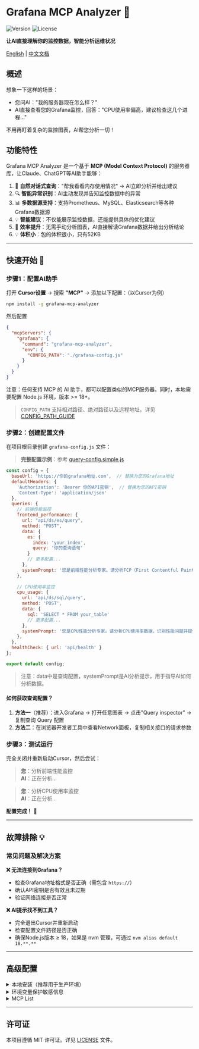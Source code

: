 # Grafana MCP Analyzer 🤖

![Version](https://img.shields.io/npm/v/grafana-mcp-analyzer) ![License](https://img.shields.io/npm/l/grafana-mcp-analyzer)

**让AI直接理解你的监控数据，智能分析运维状况**

[English](https://github.com/SailingCoder/grafana-mcp-analyzer/blob/main/README.md) | [中文文档](https://github.com/SailingCoder/grafana-mcp-analyzer/blob/main/README_EN.md)

## 概述

想象一下这样的场景：
- 您问AI："我的服务器现在怎么样？" 
- AI直接查看您的Grafana监控，回答："CPU使用率偏高，建议检查这几个进程..."

不用再盯着复杂的监控图表，AI帮您分析一切！

## 功能特性

Grafana MCP Analyzer 是一个基于 **MCP (Model Context Protocol)** 的服务器库，让Claude、ChatGPT等AI助手能够：

1. 💬 **自然对话式查询**："帮我看看内存使用情况" → AI立即分析并给出建议  
2. 🔍 **智能异常识别**：AI主动发现并告知监控数据中的异常
3. 📊 **多数据源支持**：支持Prometheus、MySQL、Elasticsearch等各种Grafana数据源
4. 💡 **智能建议**：不仅能展示监控数据，还能提供具体的优化建议
5. 🚀 **效率提升**：无需手动分析图表，AI直接解读Grafana数据并给出分析结论
6. 💡 **体积小**：包的体积很小，只有52KB

---

## 快速开始 🚀

### 步骤1：配置AI助手

打开 **Cursor设置** → 搜索 **"MCP"** → 添加以下配置：（以Cursor为例）

```bash
npm install -g grafana-mcp-analyzer
```

然后配置

```json
{
  "mcpServers": {
    "grafana": {
      "command": "grafana-mcp-analyzer",
      "env": {
        "CONFIG_PATH": "./grafana-config.js"
      }
    }
  }
}
```

注意：任何支持 MCP 的 AI 助手，都可以配置类似的MCP服务器。同时，本地需要配置 Node.js 环境，版本 >= 18+。

> `CONFIG_PATH` 支持相对路径、绝对路径以及远程地址。详见 [CONFIG_PATH_GUIDE](https://github.com/SailingCoder/grafana-mcp-analyzer/blob/main/docs/CONFIG_PATH_GUIDE.md)

### 步骤2：创建配置文件

在项目根目录创建 `grafana-config.js` 文件：

> **完整配置示例**：参考 [query-config.simple.js](./config/query-config.simple.js)

```javascript
const config = {
  baseUrl: 'https://你的grafana地址.com',  // 替换为您的Grafana地址
  defaultHeaders: {
    'Authorization': 'Bearer 你的API密钥',  // 替换为您的API密钥
    'Content-Type': 'application/json'
  },
  queries: {
    // 前端性能监控
    frontend_performance: {
      url: "api/ds/es/query",
      method: "POST",
      data: {
        es: {
          index: 'your_index',
          query: '你的查询语句'
        }
        // 更多配置...
      },
      systemPrompt: '您是前端性能分析专家。请分析FCP（First Contentful Paint）性能数据，重点关注：1. 页面首次内容绘制时间趋势 2. 75百分位数性能表现 3. 是否存在性能劣化 4. 用户体验影响评估 5. 性能优化建议。请用中文详细分析性能数据并提供实用的优化建议。'
    },
    
    // CPU使用率监控
    cpu_usage: {
      url: 'api/ds/sql/query',
      method: 'POST',
      data: {
        sql: 'SELECT * FROM your_table'
        // 更多配置...
      },
      systemPrompt: '您是CPU性能分析专家。请分析CPU使用率数据，识别性能问题并提供优化建议。重点关注：1. 使用率趋势 2. 峰值时间点 3. 是否存在性能瓶颈 4. 优化建议'
    },
  },
  healthCheck: { url: 'api/health' }
};

export default config;
```

>注意：data中是查询配置，systemPrompt是AI分析提示，用于指导AI如何分析数据。

#### 如何获取查询配置？

1. **方法一**（推荐）：进入Grafana → 打开任意图表 → 点击"Query inspector" → 复制查询 Query 配置
2. **方法二**：在浏览器开发者工具中查看Network面板，复制相关接口的请求参数

### 步骤3：测试运行

完全关闭并重新启动Cursor，然后尝试：

> **您**：分析前端性能监控  
> **AI**：正在分析...

> **您**：分析CPU使用率监控  
> **AI**：正在分析...

**配置完成！** 🎉

---

## 故障排除 💡

### 常见问题及解决方案

**❌ 无法连接到Grafana？**
- 检查Grafana地址格式是否正确（需包含 `https://`）
- 确认API密钥是否有效且未过期
- 验证网络连接是否正常

**❌ AI提示找不到工具？**
- 完全退出Cursor并重新启动
- 检查配置文件路径是否正确
- 确保Node.js版本 ≥ 18，如果是 nvm 管理，可通过 `nvm alias default 18.**.**`

---

## 高级配置

<details>
<summary> 本地安装（推荐用于生产环境）</summary>

如果您希望稳定使用而不依赖网络下载：

```bash
npm install -g grafana-mcp-analyzer
```

然后将配置文件中的命令修改为：
```json
{
  "mcpServers": {
    "grafana": {
      "command": "node",
      "args": ["/Users/username/Downloads/grafana-mcp-analyzer/dist/server/mcp-server.js"],
      "env": {
        "CONFIG_PATH": "/Users/username/Downloads/grafana-mcp-analyzer/grafana-config.js"
      }
    }
  }
}
```

</details>

<details>
<summary>环境变量保护敏感信息</summary>

为了提高安全性，建议将敏感信息存储在环境变量中：

```bash
export GRAFANA_URL="https://您的grafana域名.com"
export GRAFANA_TOKEN="您的API密钥"
```

然后修改配置文件：
```javascript
const config = {
  baseUrl: process.env.GRAFANA_URL,
  defaultHeaders: {
    'Authorization': `Bearer ${process.env.GRAFANA_TOKEN}`,
    'Content-Type': 'application/json'
  },
  // ... 其他配置
};
```

</details>

<details>
<summary>MCP List</summary>


| 工具 | 功能 | 使用场景 |
|------|------|----------|
| `analyze_query` | 🧠 执行查询并智能分析 | 需要AI洞察和建议 |
| `execute_query` | 📊 执行原始查询 | 只需要数据 |
| `check_health` | 🏥 健康检查 | 检查服务状态 |
| `list_queries` | 📋 查询列表 | 查看可用查询 |

</details>

---

## 许可证

本项目遵循 MIT 许可证。详见 [LICENSE](LICENSE) 文件。
